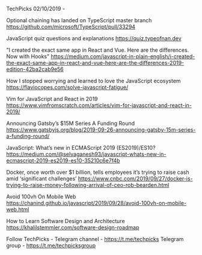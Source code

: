 TechPicks 02/10/2019 -

Optional chaining has landed on TypeScript master branch
https://github.com/microsoft/TypeScript/pull/33294

JavaScript quiz questions and explanations
https://quiz.typeofnan.dev

"I created the exact same app in React and Vue. Here are the differences. Now with Hooks"
https://medium.com/javascript-in-plain-english/i-created-the-exact-same-app-in-react-and-vue-here-are-the-differences-2019-edition-42ba2cab9e56

How I stopped worrying and learned to love the JavaScript ecosystem
https://flaviocopes.com/solve-javascript-fatigue/

Vim for JavaScript and React in 2019
https://www.vimfromscratch.com/articles/vim-for-javascript-and-react-in-2019/

Announcing Gatsby’s $15M Series A Funding Round
https://www.gatsbyjs.org/blog/2019-09-26-announcing-gatsby-15m-series-a-funding-round/

JavaScript: What’s new in ECMAScript 2019 (ES2019)/ES10?
https://medium.com/@selvaganesh93/javascript-whats-new-in-ecmascript-2019-es2019-es10-35210c6e7f4b

Docker, once worth over $1 billion, tells employees it’s trying to raise cash amid ‘significant challenges’
https://www.cnbc.com/2019/09/27/docker-is-trying-to-raise-money-following-arrival-of-ceo-rob-bearden.html

Avoid 100vh On Mobile Web
https://chanind.github.io/javascript/2019/09/28/avoid-100vh-on-mobile-web.html

How to Learn Software Design and Architecture
https://khalilstemmler.com/software-design-roadmap

Follow TechPicks -
Telegram channel - https://t.me/techpicks
Telegram group - https://t.me/techpicksgroup